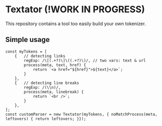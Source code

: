 # Textator (!WORK IN PROGRESS)

This repository contains a tool too easily build your own tokenizer.

## Simple usage

```JavaScript.es6
const myTokens = [
    {   // detecting links
        regExp: /\[(.+?)\]\((.+?)\)/, // two vars: text & url
        process(meta, text, href) {
            return `<a href="${href}">${text}</a>`;
        }
    },
    {   // detecting line breaks
        regExp: /(\\n)/,
        process(meta, linebreak) {
            return `<br />`;
        }
    },
];
const customParser = new Textator(myTokens, { noMatchProcess(meta, leftovers) { return leftovers; }});
```